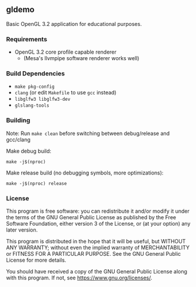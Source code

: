 ## gldemo

Basic OpenGL 3.2 application for educational purposes.

### Requirements

* OpenGL 3.2 core profile capable renderer
    * (Mesa's llvmpipe software renderer works well)

### Build Dependencies

* `make pkg-config`
* `clang` (or edit `Makefile` to use `gcc` instead)
* `libglfw3 libglfw3-dev`
* `glslang-tools`

### Building

Note: Run `make clean` before switching between debug/release and gcc/clang

Make debug build:

```
make -j$(nproc)
```

Make release build (no debugging symbols, more optimizations):

```
make -j$(nproc) release
```

### License

This program is free software: you can redistribute it and/or modify
it under the terms of the GNU General Public License as published by
the Free Software Foundation, either version 3 of the License, or
(at your option) any later version.

This program is distributed in the hope that it will be useful,
but WITHOUT ANY WARRANTY; without even the implied warranty of
MERCHANTABILITY or FITNESS FOR A PARTICULAR PURPOSE.  See the
GNU General Public License for more details.

You should have received a copy of the GNU General Public License
along with this program.  If not, see <https://www.gnu.org/licenses/>.

